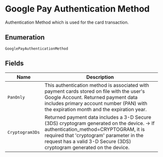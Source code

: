 
# Google Pay Authentication Method

Authentication Method which is used for the card transaction.

## Enumeration

`GooglePayAuthenticationMethod`

## Fields

| Name | Description |
|  --- | --- |
| `PanOnly` | This authentication method is associated with payment cards stored on file with the user's Google Account. Returned payment data includes primary account number (PAN) with the expiration month and the expiration year. |
| `Cryptogram3Ds` | Returned payment data includes a 3-D Secure (3DS) cryptogram generated on the device. -> If authentication_method=CRYPTOGRAM, it is required that 'cryptogram' parameter in the request has a valid 3-D Secure (3DS) cryptogram generated on the device. |

